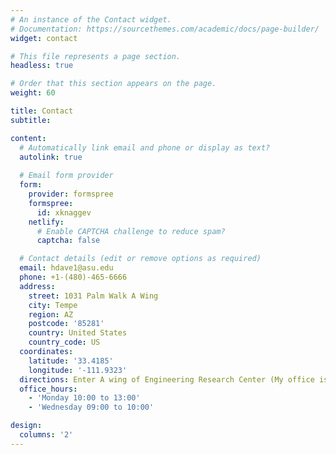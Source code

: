 ```yaml
---
# An instance of the Contact widget.
# Documentation: https://sourcethemes.com/academic/docs/page-builder/
widget: contact

# This file represents a page section.
headless: true

# Order that this section appears on the page.
weight: 60

title: Contact
subtitle:

content:
  # Automatically link email and phone or display as text?
  autolink: true
  
  # Email form provider
  form:
    provider: formspree
    formspree:
      id: xknaggev
    netlify:
      # Enable CAPTCHA challenge to reduce spam?
      captcha: false

  # Contact details (edit or remove options as required)
  email: hdave1@asu.edu
  phone: +1-(480)-465-6666
  address:
    street: 1031 Palm Walk A Wing
    city: Tempe
    region: AZ
    postcode: '85281'
    country: United States
    country_code: US
  coordinates:
    latitude: '33.4185'
    longitude: '-111.9323'
  directions: Enter A wing of Engineering Research Center (My office is located in A243-B)
  office_hours:
    - 'Monday 10:00 to 13:00'
    - 'Wednesday 09:00 to 10:00'

design:
  columns: '2'
---
```

